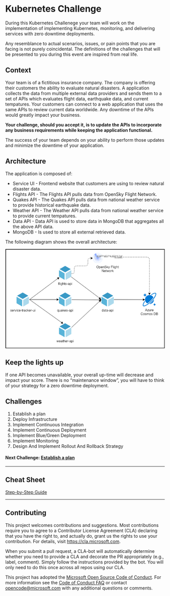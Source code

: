 # Kubernetes Challenge
During this Kubernetes Challenege your team will work on the implementation of implementing Kubernetes, monitoring, and delivering services with zero downtime deployments.

Any resemblance to actual scenarios, issues, or pain points that you are facing is not purely coincidental. The definitions of the challenges that will be presented to you during this event are inspired from real life.

## Context 

Your team is of a fictitious insurance company. The company is offering their customers the ability to evaluate natural disasters. A application collects the data from multiple external data providers and sends them to a set of APIs which evaluates flight data, earthquake data, and current tempatures. Your customers can connect to a web application that uses the same APIs to review current data worldwide. Any downtime of the APIs would greatly impact your business.

**Your challenge, should you accept it, is to update the APIs to incorporate any business requirements while keeping the application functional.**

The success of your team depends on your ability to perform those updates and minimize the downtime of your application.

## Architecture
The application is composed of:

- Service UI - Frontend website that customers are using to review natural disaster data.
- Flights API - The Flights API pulls data from OpenSky Flight Network.
- Quakes API - The Quakes API pulls data from national weather service to provide historical earthquake data.
- Weather API - The Weather API pulls data from national weather service to provide current tempatures.
- Data API - Data API is used to store data in MongoDB that aggregates all the above API data.
- MongoDB - Is used to store all external retrieved data.

The following diagram shows the overall architecture:

![App Architecture](./img/app-architecture.png)

## Keep the lights up
If one API becomes unavailable, your overall up-time will decrease and impact your score. There is no “maintenance window”, you will have to think of your strategy for a zero downtime deployment.

## Challenges

1. Establish a plan
2. Deploy Infrastructure
3. Implement Continuous Integration
4. Implement Continuous Deployment
5. Implement Blue/Green Deployment
6. Implement Monitoring
7. Design And Implement Rollout And Rollback Strategy

#### Next Challenge: [Establish a plan](./challenges/01-establish-plan.md)

-----------------
## Cheat Sheet

[Step-by-Step Guide](https://github.com/Azure/kubernetes-hackfest)


-----------------
## Contributing

This project welcomes contributions and suggestions.  Most contributions require you to agree to a
Contributor License Agreement (CLA) declaring that you have the right to, and actually do, grant us
the rights to use your contribution. For details, visit https://cla.microsoft.com.

When you submit a pull request, a CLA-bot will automatically determine whether you need to provide
a CLA and decorate the PR appropriately (e.g., label, comment). Simply follow the instructions
provided by the bot. You will only need to do this once across all repos using our CLA.

This project has adopted the [Microsoft Open Source Code of Conduct](https://opensource.microsoft.com/codeofconduct/).
For more information see the [Code of Conduct FAQ](https://opensource.microsoft.com/codeofconduct/faq/) or
contact [opencode@microsoft.com](mailto:opencode@microsoft.com) with any additional questions or comments.
